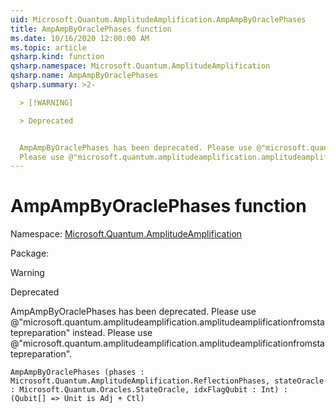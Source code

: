 ```yaml
---
uid: Microsoft.Quantum.AmplitudeAmplification.AmpAmpByOraclePhases
title: AmpAmpByOraclePhases function
ms.date: 10/16/2020 12:00:00 AM
ms.topic: article
qsharp.kind: function
qsharp.namespace: Microsoft.Quantum.AmplitudeAmplification
qsharp.name: AmpAmpByOraclePhases
qsharp.summary: >2-

  > [!WARNING]

  > Deprecated


  AmpAmpByOraclePhases has been deprecated. Please use @"microsoft.quantum.amplitudeamplification.amplitudeamplificationfromstatepreparation" instead.
  Please use @"microsoft.quantum.amplitudeamplification.amplitudeamplificationfromstatepreparation".
---
```


# AmpAmpByOraclePhases function

Namespace: [Microsoft.Quantum.AmplitudeAmplification](xref:Microsoft.Quantum.AmplitudeAmplification)

Package: [](https://nuget.org/packages/)


> [!WARNING]
> Deprecated
AmpAmpByOraclePhases has been deprecated. Please use @"microsoft.quantum.amplitudeamplification.amplitudeamplificationfromstatepreparation" instead.Please use @"microsoft.quantum.amplitudeamplification.amplitudeamplificationfromstatepreparation".

```Q#
AmpAmpByOraclePhases (phases : Microsoft.Quantum.AmplitudeAmplification.ReflectionPhases, stateOracle : Microsoft.Quantum.Oracles.StateOracle, idxFlagQubit : Int) : (Qubit[] => Unit is Adj + Ctl)
```
